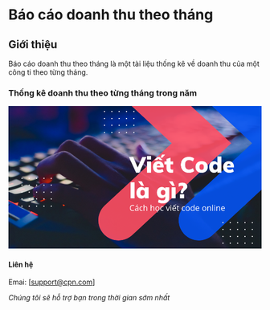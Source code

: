 # Báo cáo doanh thu theo tháng

## Giới thiệu

Báo cáo doanh thu theo tháng là một tài liệu thống kê về doanh thu của một công ti theo từng tháng.

### Thống kê doanh thu theo từng tháng trong năm

![IMG](poster3.png)



#### Liên hệ
Emai: [support@cpn.com]

*Chúng tôi sẽ hỗ trợ bạn trong thời gian sớm nhất*
